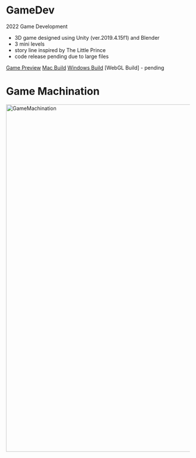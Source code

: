# GameDev
2022 Game Development
- 3D game designed using Unity (ver.2019.4.15f1) and Blender
- 3 mini levels
- story line inspired by The Little Prince
- code release pending due to large files 

[Game Preview](https://drive.google.com/file/d/1n77x-B8NY5K2oCIOCtta5-177qBJKADo/view?usp=sharing)
[Mac Build](https://drive.google.com/file/d/1Z6_TWyRr5Nt70es65A7l1Ul7KopXq67t/view?usp=sharing)
[Windows Build](https://drive.google.com/file/d/1NIcJJxTsWBG-rVYZwkmLB5RxyPFpzmkV/view?usp=sharing)
[WebGL Build] - pending


# Game Machination
<img width="950" alt="GameMachination" src="https://user-images.githubusercontent.com/45407662/177601176-d43f190a-0c1a-4d9c-9bf1-759f1f82ffe0.png">
